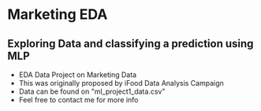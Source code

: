 # Marketing EDA
## Exploring Data and classifying a prediction using MLP
* EDA Data Project on Marketing Data
* This was originally proposed by iFood Data Analysis Campaign
* Data can be found on "ml_project1_data.csv"
* Feel free to contact me for more info
